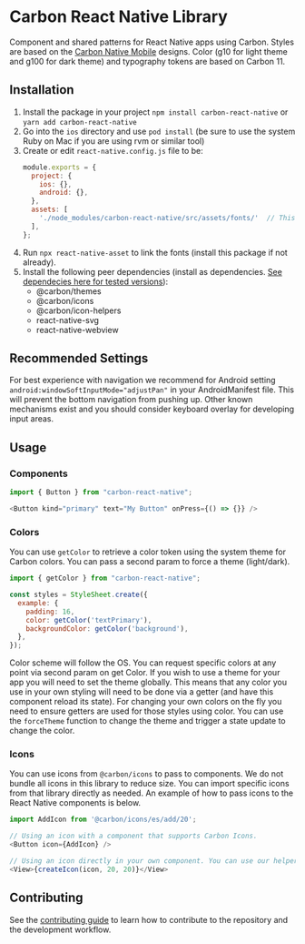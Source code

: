 # Carbon React Native Library
Component and shared patterns for React Native apps using Carbon. Styles are based on the [Carbon Native Mobile](https://carbondesignsystem.com/designing/design-resources/#native-mobile) designs. Color (g10 for light theme and g100 for dark theme) and typography tokens are based on Carbon 11.

## Installation
1. Install the package in your project `npm install carbon-react-native` or `yarn add carbon-react-native`
2. Go into the `ios` directory and use `pod install` (be sure to use the system Ruby on Mac if you are using rvm or similar tool)
3. Create or edit `react-native.config.js` file to be:
    ``` javascript
    module.exports = {
      project: {
        ios: {},
        android: {},
      },
      assets: [
        './node_modules/carbon-react-native/src/assets/fonts/'  // This needs to be added if file already exists
      ],
    };
    ```
4. Run `npx react-native-asset` to link the fonts (install this package if not already).
5. Install the following peer dependencies (install as dependencies.  [See dependecies here for tested versions](example/package.json)):
    - @carbon/themes
    - @carbon/icons
    - @carbon/icon-helpers
    - react-native-svg
    - react-native-webview

## Recommended Settings

For best experience with navigation we recommend for Android setting `android:windowSoftInputMode="adjustPan"` in your AndroidManifest file. This will prevent the bottom navigation from pushing up.  Other known mechanisms exist and you should consider keyboard overlay for developing input areas.

## Usage

### Components

```js
import { Button } from "carbon-react-native";

<Button kind="primary" text="My Button" onPress={() => {}} />
```

### Colors

You can use `getColor` to retrieve a color token using the system theme for Carbon colors. You can pass a second param to force a theme (light/dark).

```js
import { getColor } from "carbon-react-native";

const styles = StyleSheet.create({
  example: {
    padding: 16,
    color: getColor('textPrimary'),
    backgroundColor: getColor('background'),
  },
});
```

Color scheme will follow the OS. You can request specific colors at any point via second param on get Color. If you wish to use a theme for your app you will need to set the theme globally. This means that any color you use in your own styling will need to be done via a getter (and have this component reload its state). For changing your own colors on the fly you need to ensure getters are used for those styles using color.  You can use the `forceTheme` function to change the theme and trigger a state update to change the color.

### Icons

You can use icons from `@carbon/icons` to pass to components.  We do not bundle all icons in this library to reduce size. You can import specific icons from that library directly as needed.  An example of how to pass icons to the React Native components is below.

``` javascript
import AddIcon from '@carbon/icons/es/add/20';

// Using an icon with a component that supports Carbon Icons.
<Button icon={AddIcon} />

// Using an icon directly in your own component. You can use our helper.  See `createIcon` params for options.
<View>{createIcon(icon, 20, 20)}</View>
```

## Contributing

See the [contributing guide](CONTRIBUTING.md) to learn how to contribute to the repository and the development workflow.

